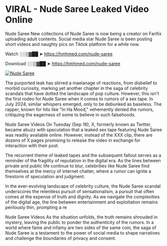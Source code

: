 # VIRAL - Nude Saree Leaked Video Online

Nude Saree New collections of Nude Saree is now being a creator on Fanfix uploading adult contents. Social media star Nude Saree is been posting short videos and naughty pics on Tiktok platform for a while now.

Watch ░░▒▓██ ➤ https://hmhmed.com/nude-saree

Download ░░▒▓██ ➤ https://hmhmed.com/nude-saree

[![Nude Saree](https://i.imgur.com/dJHk4Zq.gif)](https://hmhmed.com/nude-saree)

The purported leak has stirred a maelanage of reactions, from disbelief to morbid curiosity, marking yet another chapter in the saga of celebrity scandals that have dotted the landscape of pop culture. However, this isn't the first rodeo for Nude Saree when it comes to rumors of a sex tape. In July 2024, similar whispers emerged, only to be debunked as baseless. The rapper, known for hits like "In Ha Mood," vehemently denied the rumors, critiquing the eagerness of some to believe in such falsehoods.

Nude Saree Videos
On Tuesday (Sep 16), X, formerly known as Twitter, became abuzz with speculation that a leaked sex tape featuring Nude Saree was readily available online. However, instead of the XXX clip, there are dozens of X pages promising to release the video in exchange for interaction with their post.

The recurrent theme of leaked tapes and the subsequent fallout serves as a reminder of the fragility of reputation in the digital era. As the lines between private and public life continue to blur, celebrities like Nude Saree find themselves at the mercy of internet chatter, where a rumor can ignite a firestorm of speculation and judgment.

In the ever-evolving landscape of celebrity culture, the Nude Saree scandal underscores the relentless pursuit of sensationalism, a pursuit that often comes at the expense of truth and dignity. As we navigate the complexities of the digital age, the line between entertainment and exploitation remains perilously thin, prompting a re

Nude Saree Videos
As the situation unfolds, the truth remains shrouded in mystery, leaving the public to ponder the authenticity of the rumors. In a world where fame and infamy are two sides of the same coin, the saga of Nude Saree is a testament to the power of social media to shape narratives and challenge the boundaries of privacy and consent.